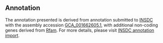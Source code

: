 

Annotation
----------

The annotation presented is derived from annotation submitted to
[INSDC](http://www.insdc.org) with the assembly accession
[GCA\_001662605.1](http://www.ebi.ac.uk/ena/data/view/GCA_001662605.1),
with additional non-coding genes derived from
[Rfam](http://rfam.xfam.org/). For more details, please visit [INSDC
annotation
import](http://ensemblgenomes.org/info/data/insdc_annotation).
